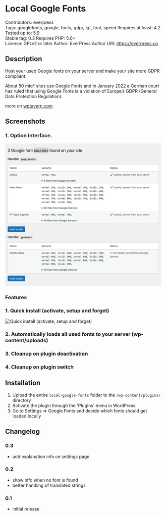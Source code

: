 # Local Google Fonts

Contributors: everpress  
Tags: googlefonts, google, fonts, gdpr, lgf, font, speed
Requires at least: 4.2  
Tested up to: 5.9  
Stable tag: 0.3
Requires PHP: 5.6+  
License: GPLv2 or later
Author: EverPress
Author URI: https://everpress.co

## Description

Host your used Google fonts on your server and make your site more GDPR compliant.

About 50 mio[\*](https://trends.builtwith.com/websitelist/Google-Font-API) sites use Google Fonts and in January 2022 a German court has ruled that using Google Fonts is a violation of Europe’s GDPR (General Data Protection Regulation).

more on [wptavern.com](https://wptavern.com/german-court-fines-website-owner-for-violating-the-gdpr-by-using-google-hosted-fonts)

## Screenshots

### 1. Option Interface.

![Option Interface.](.wordpress-org/screenshot-1.png)

### Features

### 1. Quick install (activate, setup and forget)

![Quick install (activate, setup and forget)](https://ps.w.org/local-google-fonts/assets/screenshot-1.png)

### 2. Automatically loads all used fonts to your server (wp-content/uploads)

### 3. Cleanup on plugin deactivation

### 4. Cleanup on plugin switch

## Installation

1. Upload the entire `local-google-fonts` folder to the `/wp-content/plugins/` directory
2. Activate the plugin through the 'Plugins' menu in WordPress
3. Go to Settings => Google Fonts and decide which fonts should get loaded locally

## Changelog

### 0.3

-   add explanation info on settings page

### 0.2

-   show info when no font is found
-   better handling of translated strings

### 0.1

-   initial release

